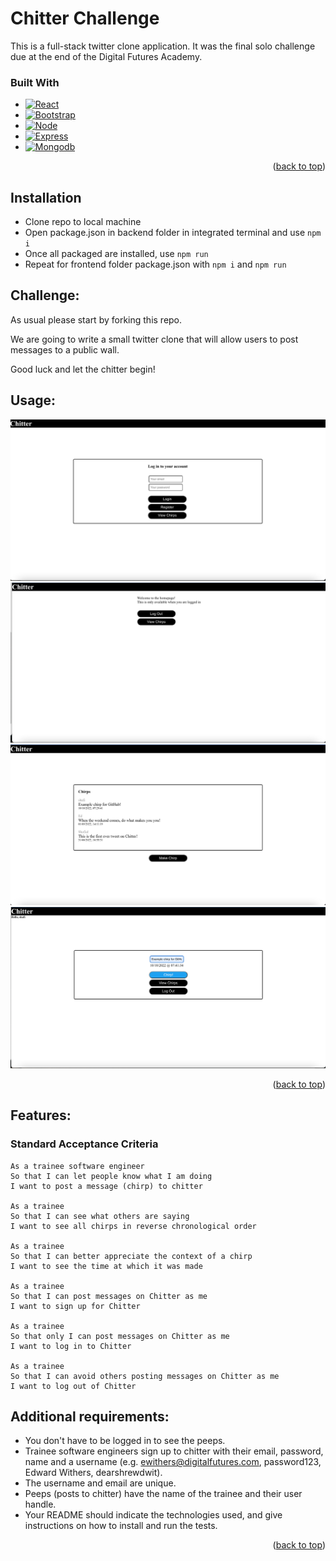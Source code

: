 Chitter Challenge
=================

This is a full-stack twitter clone application. It was the final solo challenge due at the end of the Digital Futures Academy.

### Built With

* [![React][React.js]][React-url]
* [![Bootstrap][Bootstrap.com]][Bootstrap-url]
* [![Node][Node.js]][Node-url]
* [![Express][Express.js]][Express-url]
* [![Mongodb][Mongodb.com]][Mongodb-url]

<p align="right">(<a href="#readme-top">back to top</a>)</p>

## Installation

* Clone repo to local machine
* Open package.json in backend folder in integrated terminal and use `npm i`
* Once all packaged are installed, use `npm run`
* Repeat for frontend folder package.json with `npm i` and `npm run`

Challenge:
-------

As usual please start by forking this repo.

We are going to write a small twitter clone that will allow users to post messages to a public wall.

Good luck and let the chitter begin!

Usage:
-------
![Login page](screenshots/loginpage.png?raw=true)
![Home page](screenshots/homepage.png?raw=true)
![Chirps page](screenshots/chirpspage.png?raw=true)
![Make chirp page](screenshots/makechirp.png?raw=true)

<p align="right">(<a href="#readme-top">back to top</a>)</p>

Features:
-------

### Standard Acceptance Criteria
```
As a trainee software engineer
So that I can let people know what I am doing  
I want to post a message (chirp) to chitter

As a trainee
So that I can see what others are saying  
I want to see all chirps in reverse chronological order

As a trainee
So that I can better appreciate the context of a chirp
I want to see the time at which it was made

As a trainee
So that I can post messages on Chitter as me
I want to sign up for Chitter

As a trainee
So that only I can post messages on Chitter as me
I want to log in to Chitter

As a trainee
So that I can avoid others posting messages on Chitter as me
I want to log out of Chitter
```

Additional requirements:
------

* You don't have to be logged in to see the peeps.
* Trainee software engineers sign up to chitter with their email, password, name and a username (e.g. ewithers@digitalfutures.com, password123, Edward Withers, dearshrewdwit).
* The username and email are unique.
* Peeps (posts to chitter) have the name of the trainee and their user handle.
* Your README should indicate the technologies used, and give instructions on how to install and run the tests.

<p align="right">(<a href="#readme-top">back to top</a>)</p>


<!-- MARKDOWN LINKS & IMAGES -->
<!-- https://www.markdownguide.org/basic-syntax/#reference-style-links -->
[linkedin-shield]: https://img.shields.io/badge/-LinkedIn-black.svg?style=for-the-badge&logo=linkedin&colorB=555
[linkedin-url]: https://linkedin.com/in/linkedin_username
[React.js]: https://img.shields.io/badge/React-20232A?style=for-the-badge&logo=react&logoColor=61DAFB
[React-url]: https://reactjs.org/
[Bootstrap.com]: https://img.shields.io/badge/Bootstrap-563D7C?style=for-the-badge&logo=bootstrap&logoColor=white
[Bootstrap-url]: https://getbootstrap.com
[Node.js]: https://img.shields.io/badge/Node.js-43853D?style=for-the-badge&logo=node.js&logoColor=white
[Node-url]: https://nodejs.org/
[Express.js]: https://img.shields.io/badge/Express.js-404D59?style=for-the-badge
[Express-url]: https://expressjs.com/
[Mongodb.com]:https://img.shields.io/badge/MongoDB-4EA94B?style=for-the-badge&logo=mongodb&logoColor=white
[Mongodb-url]: https://www.mongodb.com/
